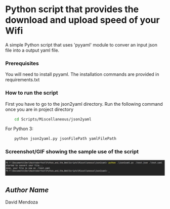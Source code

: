 # Python script that provides the download and upload speed of your Wifi

A simple Python script that uses 'pyyaml' module to conver an input json file into a output yaml file.

### Prerequisites

You will need to install pyyaml. 
The installation commands are provided in requirements.txt

### How to run the script

First you have to go to the json2yaml directory. Run the following command once you are in project directory

```bash
    cd Scripts/Miscellaneous/json2yaml
```

For Python 3: 
```bash
    python json2yaml.py jsonFilePath yamlFilePath
```

### Screenshot/GIF showing the sample use of the script

![Screenshot](Screenshot.png)

## *Author Name*

David Mendoza